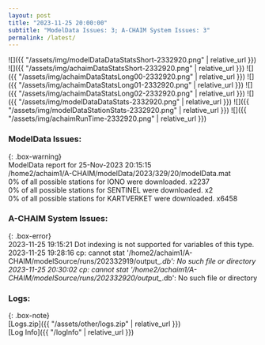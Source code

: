```yaml
---
layout: post
title: "2023-11-25 20:00:00"
subtitle: "ModelData Issues: 3; A-CHAIM System Issues: 3"
permalink: /latest/
---
```


![]({{ "/assets/img/modelDataDataStatsShort-2332920.png" | relative_url }})
![]({{ "/assets/img/achaimDataStatsShort-2332920.png" | relative_url }})
![]({{ "/assets/img/achaimDataStatsLong00-2332920.png" | relative_url }})
![]({{ "/assets/img/achaimDataStatsLong01-2332920.png" | relative_url }})
![]({{ "/assets/img/achaimDataStatsLong02-2332920.png" | relative_url }})
![]({{ "/assets/img/modelDataDataStats-2332920.png" | relative_url }})
![]({{ "/assets/img/modelDataStationStats-2332920.png" | relative_url }})
![]({{ "/assets/img/achaimRunTime-2332920.png" | relative_url }})


### ModelData Issues:  
  
{: .box-warning}  
 ModelData report for 25-Nov-2023 20:15:15   
 /home2/achaim1/A-CHAIM/modelData/2023/329/20/modelData.mat   
 0% of all possible stations for IONO were downloaded. x2237   
 0% of all possible stations for SENTINEL were downloaded. x2   
 0% of all possible stations for KARTVERKET were downloaded. x6458   
  
### A-CHAIM System Issues:  
  
{: .box-error}  
2023-11-25 19:15:21 Dot indexing is not supported for variables of this type.  
2023-11-25 19:28:16 cp: cannot stat '/home2/achaim1/A-CHAIM/modelSource/runs/202332919/output_*.db': No such file or directory  
2023-11-25 20:30:02 cp: cannot stat '/home2/achaim1/A-CHAIM/modelSource/runs/202332920/output_*.db': No such file or directory  

### Logs:  
  
{: .box-note}  
[Logs.zip]({{ "/assets/other/logs.zip" | relative_url }})  
[Log Info]({{ "/logInfo" | relative_url }})  
